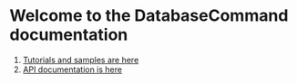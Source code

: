 # Welcome to the **DatabaseCommand** documentation

1. [Tutorials and samples are here](dbcmd/quickstart.md)
2. [API documentation is here](api/index.md)

<script>
  window.location = "./dbcmd/quickstart.html";
</script>